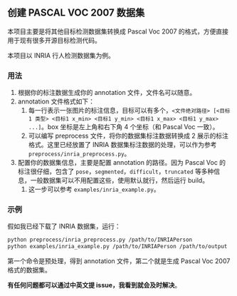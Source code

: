 ## 创建 PASCAL VOC 2007 数据集

本项目主要是将其他目标检测数据集转换成 Pascal Voc 2007 的格式，方便直接用于现有很多开源目标检测代码。

本项目以 INRIA 行人检测数据集为例。

### 用法

1. 根据你的标注数据生成你的 annotation 文件，文件名可以随意。
2. annotation 文件格式如下：
   1. 每一行表示一张图片的标注信息，目标可以有多个，`<文件绝对路径> [<目标1 类型> <目标1 x_min> <目标1 y_min> <目标1 x_max> <目标1 y_max> ...]`。box 坐标是左上角和右下角 4 个坐标（和 Pascal Voc 一致）。
   2. 可以编写 preprocess 文件，将你的数据集标注数据转换成 2 展示的标注格式。这里已经放置了 INRIA 数据集标注数据的处理，可以作为参考 `preprocess/inria_preprocess.py`。
3. 配置你的数据集信息，主要是配置 annotation 的路径。因为 Pascal Voc 的标注很仔细，包含了 `pose`，`segmented`，`difficult`，`truncated` 等多种信息，一般数据集可以不用配置这些，使用默认就行，然后运行 build。
   1. 这一步可以参考 `examples/inria_example.py`。

### 示例

假如我已经下载了 INRIA 数据集，运行：

```sh
python preprocess/inria_preprocess.py /path/to/INRIAPerson
python examples/inria_example.py /path/to/INRIAPerson /path/to/output
```

第一个命令是预处理，得到 annotation 文件，第二个就是生成 Pascal Voc 2007 格式的数据集。

**有任何问题都可以通过中英文提 issue，我看到就会及时解决**。